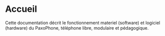 # Accueil

Cette documentation décrit le fonctionnement materiel (software) et logiciel (hardware) du PaxoPhone, téléphone libre, modulaire et pédagogique.
